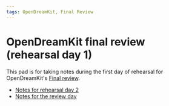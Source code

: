 ```yaml
---
tags: OpenDreamKit, Final Review
---
```

# OpenDreamKit final review (rehearsal day 1)

This pad is for taking notes during the first day of rehearsal for
OpenDreamKit's [Final review](https://opendreamkit.org/meetings/2019-10-30-Luxembourg/).

- [Notes for rehearsal day 2](/lGEmzaiWTq2ZBrZ_GuGkug?sync=github&type=push)
- [Notes for the review day](/TpyMyvlzTPmajWX3TtwfHw?sync=github&type=push)